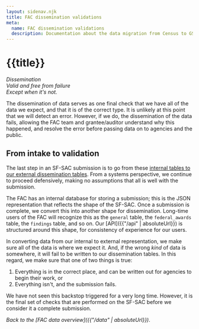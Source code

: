 ```yaml
---
layout: sidenav.njk
title: FAC dissemination validations
meta:
  name: FAC dissemination validations
  description: Documentation about the data migration from Census to GSA.
---
```


# {{title}}

<i>
Dissemination<br>
Valid and free from failure<br>
Except when it's not.<br>
</i>

The dissemination of data serves as one final check that we have all of the data we expect, and that it is of the correct type. It is unlikely at this point that we will detect an error. However, if we do, the dissemination of the data fails, allowing the FAC team and grantee/auditor understand why this happened, and resolve the error before passing data on to agencies and the public.


## From intake to validation

The last step in an SF-SAC submission is to go from these [internal tables to our external dissemination tables](https://github.com/GSA-TTS/FAC/blob/44ae639f70c4552fa584f7042e0c116b0cd93d29/backend/audit/intake_to_dissemination.py). From a systems perspective, we continue to proceed defensively, making no assumptions that all is well with the submission.

The FAC has an internal database for storing a submission; this is the JSON representation that reflects the shape of the SF-SAC. Once a submission is complete, we convert this into another shape for dissemination. Long-time users of the FAC will recognize this as the `general` table, the `federal_awards` table,  the `findings` table, and so on. Our [API]({{"/api" | absoluteUrl}}) is structured around this  shape, for consistency of experience for our users.


In converting data from our internal to external representation, we make sure all of the data is where we expect it. And, if the wrong *kind* of data is somewhere, it will fail to be written to our dissemination tables. In this regard, we make sure that one of two things is true:

1. Everything is in the correct place, and can be written out for agencies to begin their work, or 
2. Everything isn't, and the submission fails.

We have not seen this backstop triggered for a very long time. However, it is the final set of checks that are performed on the SF-SAC before we consider it a complete submission.

*Back to the [FAC data overview]({{"/data" | absoluteUrl}})*.